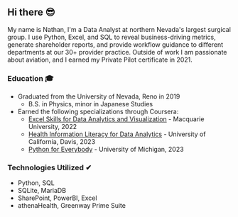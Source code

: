 ## Hi there 😎

My name is Nathan, I'm a Data Analyst at northern Nevada's largest surgical group. I use Python, Excel, and SQL to reveal business-driving metrics, generate shareholder reports, and provide workflow guidance to different departments at our 30+ provider practice. Outside of work I am passionate about aviation, and I earned my Private Pilot certificate in 2021.

### Education 🎓

- Graduated from the University of Nevada, Reno in 2019
  + B.S. in Physics, minor in Japanese Studies
- Earned the following specializations through Coursera:
  + [Excel Skills for Data Analytics and Visualization](https://coursera.org/share/d2c6acb66c230071443f9e7e6d748feb) - Macquarie University, 2022
  + [Health Information Literacy for Data Analytics](https://coursera.org/share/1616b615b169493343240628ca621b18) - University of California, Davis, 2023
  + [Python for Everybody](https://coursera.org/share/0ae3516ac75bf52acd8ecf43c7dc6be7) - University of Michigan, 2023
    
### Technologies Utilized ✔

- Python, SQL
- SQLite, MariaDB
- SharePoint, PowerBI, Excel
- athenaHealth, Greenway Prime Suite

<!--
**nsargent22/nsargent22** is a ✨ _special_ ✨ repository because its `README.md` (this file) appears on your GitHub profile.

Here are some ideas to get you started:

- 🔭 I’m currently working on ...
- 🌱 I’m currently learning ...
- 👯 I’m looking to collaborate on ...
- 🤔 I’m looking for help with ...
- 💬 Ask me about ...
- 📫 How to reach me: ...
- 😄 Pronouns: ...
- ⚡ Fun fact: ...
-->

